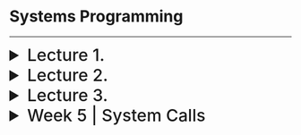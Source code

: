 # Systems Programming

---

<details>
  <summary style="font-size: 30px; font-weight: 500; cursor: pointer;">Lecture 1.</summary>
  
  #### `pwd` P.rint W.orking D.irectory
  Prints the Directory, that this Terminal is currently in.

  #### `cd` C.hange D.irectory
  Change Directory

  `cd ..` CD One level down

</details>

<details>
  <summary style="font-size: 30px; font-weight: 500; cursor: pointer;">Lecture 2.</summary>
  
  #### `chmod` (Change Mode)

  Will be discussed next week

  #### `passwd` (Change Password for current User)

  - Important, Linux Supports File Hierachy;

  - Root, with Children, Children with Users, etc...

  ![Linux Directory Structure](./../static/linux-directory-structure.webp)

  **Everytime you want to MODIFY a File**, make a backup first!

  So like... how do I know `passwd` is a File, not a Directory


```shell
  (base) jason@debian:/etc$ ls -l passwd
-rw-r--r-- 1 root root 2062 Jul 17 14:44 passwd
(base) jason@debian:/etc$ 
  ```

First character of the `-rw-r--r--` doesn't start with a `d`, there it's a file.

Upon `ls -l <File or Directory>`


#### Example of a Directory, when using ls -l on it

```shell
drwxr-xr-x  4 root root    4096 Jul 17 14:39 apache2
-rw-r--r--  1 root root     433 Aug 23  2020 apg.conf
```

Here **apache2** is a directory, whereas **apg.conf** isn't.

---

What's nice about **Linux** is that we can change Networking & Hosts Configurations quite easily!

```shell
(base) jason@debian:/etc$ cat hosts
127.0.0.1	localhost
127.0.1.1	debian

# The following lines are desirable for IPv6 capable hosts
::1     localhost ip6-localhost ip6-loopback
ff02::1 ip6-allnodes
ff02::2 ip6-allrouters

(base) jason@debian:/etc$ cat networks
default		0.0.0.0
loopback	127.0.0.0
link-local	169.254.0.0
```

View groups; sudo, adm, cdrom, dip, plugdev, lpadmin...
- By doing: `groups`

---

### File Types

**b** Buffered (Block-Oriented) Special File *(Such as a disk drive)*

**-** Regular File

**d** Directory File *(Folder)*

**p** Pipe

</details>


<details>
  <summary style="font-size: 30px; font-weight: 500; cursor: pointer;">Lecture 3.</summary>

Creates new Linux Group:
`sudo newgrp {-l groupname}`

List all groups:
`groups`

# `ls -l` Command in Linux

The `ls -l` command is used to list files and directories in a long format, providing detailed information about each item in a directory. The output includes file permissions, ownership, size, modification date, and more.

## File Permissions

The file permissions section in the `ls -l` output consists of ten characters that represent various aspects of a file or directory's access control. These characters are divided into four parts:

### 1. File Type

- The first character indicates the type of the item.
  - `-` indicates a regular file.
  - `d` indicates a directory.
  - `l` indicates a symbolic link.
  - `c` indicates a character device.
  - `b` indicates a block device.
  - `p` indicates a named pipe (FIFO).
  - `s` indicates a socket.

### 2. Owner Permissions

- Characters 2-4 represent permissions for the owner of the file.
  - `r` indicates read permission.
  - `w` indicates write permission.
  - `x` indicates execute permission.
  - `-` indicates no permission.

### 3. Group Permissions

- Characters 5-7 represent permissions for the group associated with the file.
  - `r` indicates read permission.
  - `w` indicates write permission.
  - `x` indicates execute permission.
  - `-` indicates no permission.

### 4. Other Permissions

- Characters 8-10 represent permissions for others (users not in the owner group or group owner).
  - `r` indicates read permission.
  - `w` indicates write permission.
  - `x` indicates execute permission.
  - `-` indicates no permission.

## Examples

Here are some examples of `ls -l` output and their interpretations:

- Regular file with read and write permissions for the owner, read-only for the group and others:
---

## **Interpreter vs. Compiler**

Scripting uses an Interpreter

#### Interpreter


- **Interpreter** is a program that directly executes the source code line by line without converting it into an intermediate machine code or binary.
- It reads, translates, and executes the code line-by-line, which means it's relatively slower in execution compared to compilation.
- Errors are reported as they are encountered during execution, making debugging easier.
- Typically used in scripting languages like Python, Ruby, and JavaScript.

#### Compiler

- **Compiler** is a program that translates the entire source code into machine code or an intermediate representation (e.g., bytecode) before execution.
- It performs analysis of the entire program before execution, which can result in faster execution times.
- Errors are reported after the compilation phase, which means you may need to compile the code again after fixing errors.
- Commonly used in languages like C, C++, and Java.



</details>



<details>
  <summary style="font-size: 30px; font-weight: 500; cursor: pointer;">Week 5 | System Calls</summary>

## Linux System Calls

### Introduction
- Application programs communicate with the OS for services such as:
  - File creation
  - Process duplication
  - Interprocess communication (IPC)
- This is done via `system calls`.
- For developers, system calls are similar to libraries but invoke subroutines directly in Linux.

### System Calls Overview
- Act as an interface to services provided by the OS.
- Allow programs to request services from the OS kernel.
- Implemented as routines in C and C++.

#### Categories of System Calls
1. **File Management**:
   - Linux considers IPC as a subset of file management because it treats IPC mechanisms as special files.
2. **Process Management**:
3. **Error Handling**:

### File Management System Call Hierarchy
- Includes operations like:
  - Opening, closing, reading, writing files.
  - Managing sockets and directories.

### Process Management System Call Hierarchy
- Involves operations related to:
  - Process creation, termination.
  - Signal handling.

---

# Error Handling with `perror()`

`perror()` is used for system call error handling in C, it's a good practice to use, instead of the conventional return -1.

Lib fn: `void perror(char* str)` A void function, which takes a string *(array of chars)* as param str

## Key Points:
- System calls may fail, and by convention, they return `-1` on error.
- The global variable `errno` stores the numeric error code from the last system call.
- `perror()` provides a description of system call errors based on `errno`. *(Better than an Ambigious -1)*
- `perror()` **IS NOT** a system call, it's a STD library method

## Example:

```c
#include <stdio.h>
#include <errno.h>

int main() {
    FILE *fp;

    fp = fopen("nonexistent.txt", "r");
    if(fp == NULL) {
        perror("Error");
        printf("Error code: %d\n", errno);
    }
    
    return 0;
}
```

**Output:**
```
Error: No such file or directory
Error code: 2
```

Here, `perror("Error")` prints the string "Error" followed by a colon and the system's error message corresponding to the current value of errno, which is set to 2 indicating "No such file or directory". 

---

## File Management

- File system calls let you work with files, directories, and special files.
- The `open()` call accesses or creates files.

### File Descriptors
- A returned integer called a **file descriptor** is used for I/O operations on the file.
- On success, `open()` returns a file descriptor. On failure, it returns `-1`.
- Standard I/O Channels:
  - `0`: standard input (`stdin`)
  - `1`: standard output (`stdout`)
  - `2`: standard error (`stderr`)

### Basic Linux I/O Operations
- `open`: Opens or creates a file.
- `read`: Reads bytes from a file.
- `write`: Writes bytes to a file.
- `lseek`: Seeks within a file.
- `close`: Closes a file.
- `unlink`: Removes a file.

### Using `open()` & `close()`
The `open()` call has the following signature:
```c
int open(const char *fileName, int mode[, int permissions]);
```

#### Where:

**fileName:** Path to the file.
**mode:** Bitwise OR'ing of read/write flags with other flags.
**permissions:** Used when a file is being created.

`close()` frees the file descriptor *(fd)*
If successful, it will return `0` upon closing.

#### EXAMPLE:
```c
#include <fcntl.h>
#include <unistd.h>

int main() {
    int fd;
    fd = open("sample.txt", O_WRONLY | O_CREAT, 0644);
    if (fd == -1) {
        // Handle error, maybe with perror?
        return 1;
    }
    write(fd, "Hello, World!", 13);
    close(fd);
    return 0;
}
```

**O_RDONLY :** Open for Read-Only
**O_WRONLY :** Open for Write-Only
**O_RDWR :** Open for read, and write

---

## Process Management in Linux

### Overview
- **Linux Process**: An instance of a program with:
  - Code (text)
  - Data
  - Stack
  - Unique Process ID (PID)
- **Init Process**: The first process with PID 1.

### Process Creation
- Processes are created by duplicating an existing process.
- `"init"` is the ancestor of all processes.
- Child processes inherit code, data, and stack but can execute different code.

**Example in C (forking a process)**:
```c
#include <stdio.h>
#include <unistd.h>

int main() {
    pid_t pid = fork();

    if (pid == 0) {
        printf("Child process with PID: %d\n", getpid());
    } else {
        printf("Parent process with PID: %d\n", getpid());
    }
    return 0;
}
```

#### Process Termination
A child's termination is communicated to its parent.
Parent processes can suspend until a child terminates.

**Example in C (waiting for a child):**
```c
#include <stdio.h>
#include <unistd.h>
#include <sys/wait.h>

int main() {
    pid_t pid = fork();

    if (pid == 0) {
        printf("Child sleeping...\n");
        sleep(2);
        printf("Child done.\n");
    } else {
        wait(NULL);
        printf("Parent resumes after child's completion.\n");
    }
    return 0;
}
```

---

![fork](../static/SYS_1.png)

![getpid](../static/SYS_2.png)

TODO: Slide 33+ (How a shell runs a utility on)

</details>